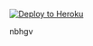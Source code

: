 
<p><a href="https://dashboard.heroku.com/new?template=https://github.com/otck/qazwsx"> <img src="https://www.herokucdn.com/deploy/button.svg" alt="Deploy to Heroku" /></a></p>


nbhgv 